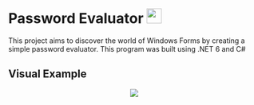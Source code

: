 <h1>Password Evaluator <img src="https://slackmojis.com/emojis/841-hero/download" width="30px"> </h1> 

This project aims to discover the world of Windows Forms by creating a simple password evaluator. This program was built using .NET 6 and C# 
 <br />
 



<h2>Visual Example</h2>
<p align="center">
<img  src="https://user-images.githubusercontent.com/30879430/188969597-90631ec5-6c3f-4d92-9b0c-f49a7db6872a.png" >
</p>
